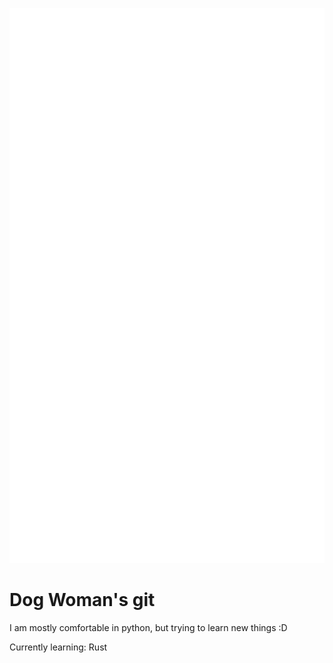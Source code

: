 ![Metrics](/github-metrics.svg)
# Dog Woman's git
I am mostly comfortable in python, but trying to learn new things :D  
  
Currently learning: Rust
